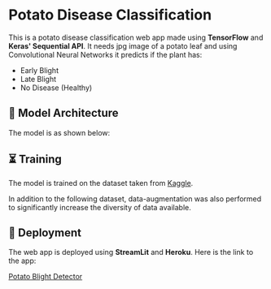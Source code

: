 # Potato Disease Classification

This is a potato disease classification web app made using **TensorFlow** and **Keras' Sequential API**. It needs jpg image of a potato leaf and using Convolutional Neural Networks it predicts if the plant has:

- Early Blight
- Late Blight
- No Disease (Healthy)


##  🔨 Model Architecture
The model is as shown below:
<!-- IMAGE GOES HERE -->

## ⏳ Training
The model is trained on the dataset taken from [Kaggle](https://www.kaggle.com/arjuntejaswi/plant-village).

In addition to the following dataset, data-augmentation was also performed to significantly increase the diversity of data available.

## 🚀 Deployment
The web app is deployed using **StreamLit** and **Heroku**. Here is the link to the app:

[Potato Blight Detector](https://potato-blight-detector.herokuapp.com/)
